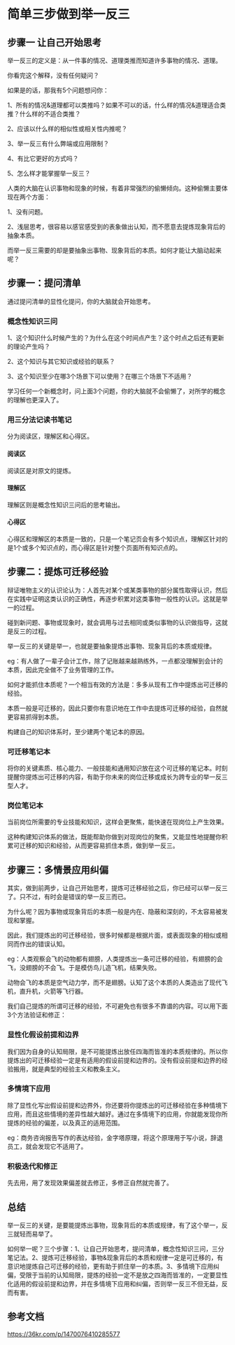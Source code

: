 # 简单三步做到举一反三

## 步骤一 让自己开始思考

举一反三的定义是：从一件事的情况、道理类推而知道许多事物的情况、道理。

你看完这个解释，没有任何疑问？

如果是的话，那我有5个问题想问你：

1、所有的情况&道理都可以类推吗？如果不可以的话，什么样的情况&道理适合类推？什么样的不适合类推？

2、应该以什么样的相似性或相关性内推呢？

3、举一反三有什么弊端或应用限制？

4、有比它更好的方式吗？

5、怎么样才能掌握举一反三？

人类的大脑在认识事物和现象的时候，有着非常强烈的偷懒倾向。这种偷懒主要体现在两个方面：

1、没有问题。

2、浅层思考，很容易以感官感受到的表象做出认知，而不愿意去提炼现象背后的抽象本质。

而举一反三需要的却是要抽象出事物、现象背后的本质。如何才能让大脑动起来呢？

## 步骤一：提问清单

通过提问清单的显性化提问，你的大脑就会开始思考。

### 概念性知识三问

1、这个知识什么时候产生的？为什么在这个时间点产生？这个时点之后还有更新的理论产生吗？

2、这个知识与其它知识或经验的联系？

3、这个知识至少在哪3个场景下可以使用？在哪三个场景下不适用？

学习任何一个新概念时，问上面3个问题，你的大脑就不会偷懒了，对所学的概念的理解也更深入了。

### 用三分法记读书笔记

分为阅读区，理解区和心得区。

#### 阅读区

阅读区是对原文的提炼。

#### 理解区

理解区则是概念性知识三问后的思考输出。

#### 心得区

心得区和理解区的本质是一致的，只是一个笔记页会有多个知识点，理解区针对的是1个或多个知识点的，而心得区是针对整个页面所有知识点的。


## 步骤二：提炼可迁移经验

辩证唯物主义的认识论认为：人首先对某个或某类事物的部分属性取得认识，然后在实践中证明这类认识的正确性，再逐步积累对这类事物一般性的认识。这就是举一的过程。

碰到新问题、事物或现象时，就会调用与过去相同或类似事物的认识做指导，这就是反三的过程。

举一反三的关键是举一，也就是要抽象提炼出事物、现象背后的本质或规律。

eg：有人做了一辈子会计工作，除了记账越来越熟练外，一点都没理解到会计的本质，因此完全做不了业务管理的工作。

如何才能抓住本质呢？一个相当有效的方法是：多多从现有工作中提炼出可迁移的经验。

本质一般是可迁移的，因此只要你有意识地在工作中去提炼可迁移的经验，自然就更容易抓得到本质。

构建自己的知识体系时，至少建两个笔记本的原因。

### 可迁移笔记本

将你的关键素质、核心能力、一般技能和通用知识放在这个可迁移的笔记本。时刻提醒你提炼出可迁移的内容，有助于你未来的岗位迁移或成长为跨专业的举一反三型人才。

### 岗位笔记本

当前岗位所需要的专业技能和知识，这样会更聚焦，能快速在现岗位上产生效果。

这种构建知识体系的做法，既能帮助你做到对现岗位的聚焦，又能显性地提醒你积累可迁移的知识和经验，从而更容易抓住本质，做到举一反三。

## 步骤三：多情景应用纠偏

其实，做到前两步，让自己开始思考，提炼可迁移经验之后，你已经可以举一反三了。只不过，有时会是错误的举一反三而已。

为什么呢？因为事物或现象背后的本质一般是内在、隐蔽和深刻的，不太容易被发现和掌握。

因此，我们提炼出的可迁移经验，很多时候都是根据片面，或表面现象的相似或相同而作出的错误认知。

eg：人类观察会飞的动物都有翅膀，人类提炼出一条可迁移的经验，有翅膀的会飞，没翅膀的不会飞。于是模仿鸟儿造飞机，结果失败。

动物会飞的本质是空气动力学，而不是翅膀。认知了这个本质的人类造出了现代飞机，直升机，火箭等飞行器。

我们自己提炼的所谓可迁移的经验，不可避免也有很多不靠谱的内容。可以用下面3个方法验证和修正：

### 显性化假设前提和边界

我们因为自身的认知局限，是不可能提炼出放任四海而皆准的本质规律的。所以你提炼出的可迁移经验一定是有适用的假设前提和边界的。没有假设前提和边界的经验搬用，就是典型的经验主义和教条主义。

### 多情境下应用

除了显性化写出假设前提和边界外，你还要将你提炼出的可迁移经验在多种情境下应用，而且这些情境的差异性越大越好。通过在多情境下的应用，你就能发现你所提炼的经验的偏差，以及真正的适用范围。

eg：商务咨询报告写作的表达经验，金字塔原理，将这个原理用于写小说，辞退员工，就会发现它不适用了。

### 积极迭代和修正

先去用，用了发现效果偏差就去修正，多修正自然就完善了。

## 总结

举一反三的关键，是要能提炼出事物，现象背后的本质或规律，有了这个举一，反三就轻而易举了。

如何举一呢？三个步骤：1、让自己开始思考，提问清单，概念性知识三问，三分笔记法。2、提炼可迁移经验，事物&现象背后的本质和规律一定是可迁移的，有意识地提炼自己可迁移的经验，更有助于抓住举一的本质。3、多情境下应用纠偏，受限于当前的认知局限，提炼的经验一定不是放之四海而皆准的，一定要显性化适用的假设前提和边界，并在多情境下应用和纠偏，否则举一反三不但无益，反而有害。

## 参考文档

https://36kr.com/p/1470076410285577